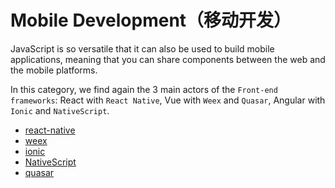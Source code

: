 # Mobile Development（移动开发）

JavaScript is so versatile that it can also be used to build mobile applications, meaning that you can share components between the web and the mobile platforms.

In this category, we find again the 3 main actors of the `Front-end frameworks`: React with `React Native`, Vue with `Weex` and `Quasar`, Angular with `Ionic` and `NativeScript`.

- [react-native](https://github.com/facebook/react-native)
- [weex](https://github.com/apache/incubator-weex)
- [ionic](https://github.com/ionic-team/ionic)
- [NativeScript](https://github.com/NativeScript/NativeScript)
- [quasar](https://github.com/quasarframework/quasar)


